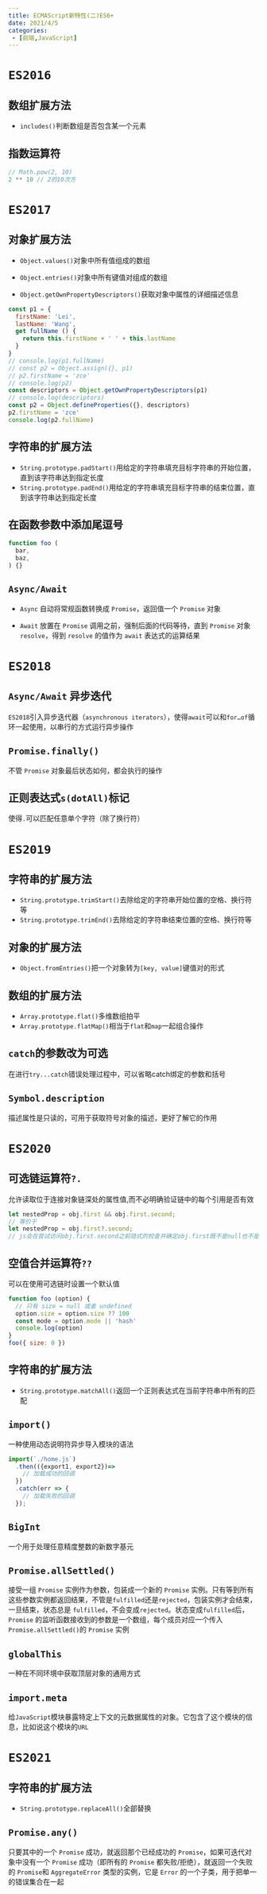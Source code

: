 ```yaml
---
title: ECMAScript新特性(二)ES6+
date: 2021/4/5
categories:
 - [前端,JavaScript]
---
```


# `ES2016`

## 数组扩展方法

- `includes()`判断数组是否包含某一个元素

## 指数运算符

```js
// Math.pow(2, 10)
2 ** 10 // 2的10次方
```

# `ES2017`

## 对象扩展方法

- `Object.values()`对象中所有值组成的数组

- `Object.entries()`对象中所有键值对组成的数组

- `Object.getOwnPropertyDescriptors()`获取对象中属性的详细描述信息

```js
const p1 = {
  firstName: 'Lei',
  lastName: 'Wang',
  get fullName () {
    return this.firstName + ' ' + this.lastName
  }
}
// console.log(p1.fullName)
// const p2 = Object.assign({}, p1)
// p2.firstName = 'zce'
// console.log(p2)
const descriptors = Object.getOwnPropertyDescriptors(p1)
// console.log(descriptors)
const p2 = Object.defineProperties({}, descriptors)
p2.firstName = 'zce'
console.log(p2.fullName)
```

## 字符串的扩展方法

- `String.prototype.padStart()`用给定的字符串填充目标字符串的开始位置，直到该字符串达到指定长度
- `String.prototype.padEnd()`用给定的字符串填充目标字符串的结束位置，直到该字符串达到指定长度

## 在函数参数中添加尾逗号

```js
function foo (
  bar,
  baz,
) {}
```

## `Async/Await`

- `Async` 自动将常规函数转换成 `Promise`，返回值一个 `Promise` 对象

- `Await` 放置在 `Promise` 调用之前，强制后面的代码等待，直到 `Promise` 对象 `resolve`，得到 `resolve` 的值作为 `await` 表达式的运算结果

# `ES2018`

## `Async/Await` 异步迭代

`ES2018`引入异步迭代器（`asynchronous iterators`），使得`await`可以和`for…of`循环一起使用，以串行的方式运行异步操作

## `Promise.finally()`

不管 `Promise` 对象最后状态如何，都会执行的操作

## 正则表达式`s(dotAll)`标记

使得`.`可以匹配任意单个字符（除了换行符）

# `ES2019`

## 字符串的扩展方法

- `String.prototype.trimStart()`去除给定的字符串开始位置的空格、换行符等
- `String.prototype.trimEnd()`去除给定的字符串结束位置的空格、换行符等

## 对象的扩展方法

- `Object.fromEntries()`把一个对象转为`[key, value]`键值对的形式

## 数组的扩展方法

- `Array.prototype.flat()`多维数组拍平
- `Array.prototype.flatMap()`相当于`flat`和`map`一起组合操作

## `catch`的参数改为可选

在进行`try...catch`错误处理过程中，可以省略catch绑定的参数和括号

## `Symbol.description`

描述属性是只读的，可用于获取符号对象的描述，更好了解它的作用

# `ES2020`

## 可选链运算符`?.`

允许读取位于连接对象链深处的属性值,而不必明确验证链中的每个引用是否有效

```js
let nestedProp = obj.first && obj.first.second;
// 等价于
let nestedProp = obj.first?.second;
// js会在尝试访问obj.first.second之前隐式的检查并确定obj.first既不是null也不是undefined。如果obj.first是null或者undefined,表达式将会短路计算直接返回undefined
```

## 空值合并运算符`??`

可以在使用可选链时设置一个默认值

```js
function foo (option) {
  // 只有 size = null 或者 undefined
  option.size = option.size ?? 100
  const mode = option.mode || 'hash' 
  console.log(option)
}
foo({ size: 0 })
```

## 字符串的扩展方法

- `String.prototype.matchAll()`返回一个正则表达式在当前字符串中所有的匹配

## `import()`

一种使用动态说明符异步导入模块的语法

```js
import(`./home.js`)
  .then(({export1, export2})=> 
    // 加载成功的回调
  })
  .catch(err => {
    // 加载失败的回调
  });
```

## `BigInt`

一个用于处理任意精度整数的新数字基元

## `Promise.allSettled()`

接受一组 `Promise` 实例作为参数，包装成一个新的 `Promise` 实例。只有等到所有这些参数实例都返回结果，不管是`fulfilled`还是`rejected`，包装实例才会结束，一旦结束，状态总是  `fulfilled`，不会变成`rejected`。状态变成`fulfilled`后，`Promise` 的监听函数接收到的参数是一个数组，每个成员对应一个传入`Promise.allSettled()`的 `Promise` 实例

## `globalThis`

一种在不同环境中获取顶层对象的通用方式

## `import.meta`

给`JavaScript`模块暴露特定上下文的元数据属性的对象。它包含了这个模块的信息，比如说这个模块的`URL`

# `ES2021`

## 字符串的扩展方法

- `String.prototype.replaceAll()`全部替换

## `Promise.any()`

只要其中的一个 `Promise` 成功，就返回那个已经成功的 `Promise`，如果可迭代对象中没有一个 `Promise` 成功（即所有的 `Promise` 都失败/拒绝），就返回一个失败的 `Promise`和 `AggregateError` 类型的实例，它是 `Error` 的一个子类，用于把单一的错误集合在一起

